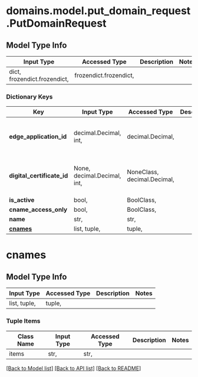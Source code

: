 # domains.model.put_domain_request.PutDomainRequest

## Model Type Info
Input Type | Accessed Type | Description | Notes
------------ | ------------- | ------------- | -------------
dict, frozendict.frozendict,  | frozendict.frozendict,  |  | 

### Dictionary Keys
Key | Input Type | Accessed Type | Description | Notes
------------ | ------------- | ------------- | ------------- | -------------
**edge_application_id** | decimal.Decimal, int,  | decimal.Decimal,  |  | value must be a 64 bit integer
**digital_certificate_id** | None, decimal.Decimal, int,  | NoneClass, decimal.Decimal,  |  | value must be a 64 bit integer
**is_active** | bool,  | BoolClass,  |  | 
**cname_access_only** | bool,  | BoolClass,  |  | 
**name** | str,  | str,  |  | 
**[cnames](#cnames)** | list, tuple,  | tuple,  |  | 

# cnames

## Model Type Info
Input Type | Accessed Type | Description | Notes
------------ | ------------- | ------------- | -------------
list, tuple,  | tuple,  |  | 

### Tuple Items
Class Name | Input Type | Accessed Type | Description | Notes
------------- | ------------- | ------------- | ------------- | -------------
items | str,  | str,  |  | 

[[Back to Model list]](../../README.md#documentation-for-models) [[Back to API list]](../../README.md#documentation-for-api-endpoints) [[Back to README]](../../README.md)

